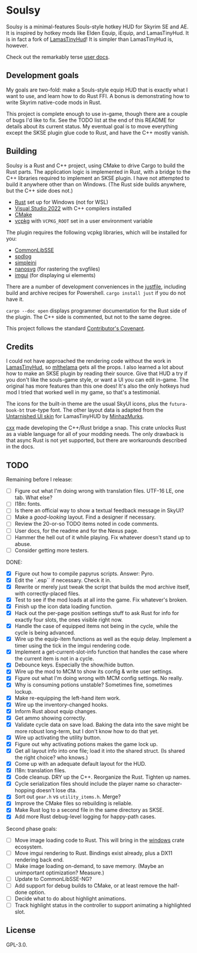 # Soulsy

Soulsy is a minimal-features Souls-style hotkey HUD for Skyrim SE and AE. It is inspired by hotkey mods like Elden Equip, iEquip, and LamasTinyHud. It is in fact a fork of [LamasTinyHud](https://github.com/mlthelama/LamasTinyHUD)! It is simpler than LamasTinyHud is, however.

Check out the remarkably terse [user docs](./docs/usage.md).

## Development goals

My goals are two-fold: make a Souls-style equip HUD that is exactly what I want to use, and learn how to do Rust FFI. A bonus is demonstrating how to write Skyrim native-code mods in Rust.

This project is complete enough to use in-game, though there are a couple of bugs I'd like to fix. See the TODO list at the end of this README for details about its current status. My eventual goal is to move everything except the SKSE plugin glue code to Rust, and have the C++ mostly vanish.

## Building

Soulsy is a Rust and C++ project, using CMake to drive Cargo to build the Rust parts. The application logic is implemented in Rust, with a bridge to the C++ libraries required to implement an SKSE plugin. I have not attempted to build it anywhere other than on Windows. (The Rust side builds anywhere, but the C++ side does not.)

- [Rust](https://rustup.rs) set up for Windows (not for WSL)
- [Visual Studio 2022](https://visualstudio.microsoft.com) with C++ compilers installed
- [CMake](https://cmake.org)
- [vcpkg](https://github.com/microsoft/vcpkg) with `VCPKG_ROOT` set in a user environment variable

The plugin requires the following vcpkg libraries, which will be installed for you:

- [CommonLibSSE](https://github.com/powerof3/CommonLibSSE)
- [spdlog](https://github.com/gabime/spdlog)
- [simpleini](https://github.com/brofield/simpleini)
- [nanosvg](https://github.com/memononen/nanosvg) (for rastering the svgfiles)
- [imgui](https://github.com/ocornut/imgui) (for displaying ui elements)

There are a number of development conveniences in the [justfile](https://just.systems), including build and archive recipes for Powershell. `cargo install just` if you do not have it.

`cargo --doc open` displays programmer documentation for the Rust side of the plugin. The C++ side is commented, but not to the same degree.

This project follows the standard [Contributor's Covenant](./CODE_OF_CONDUCT.md).

## Credits

I could not have approached the rendering code without the work in [LamasTinyHud](https://www.nexusmods.com/skyrimspecialedition/mods/82545), so [mlthelama](https://github.com/mlthelama) gets all the props. I also learned a lot about how to make an SKSE plugin by reading their source. Give that HUD a try if you don't like the souls-game style, or want a UI you can edit in-game. The original has more features than this one does! It's also the only hotkeys hud mod I tried that worked well in my game, so that's a testimonial.

The icons for the built-in theme are the usual SkyUI icons, plus the `futura-book-bt` true-type font. The other layout data is adapted from the [Untarnished UI skin](https://www.nexusmods.com/skyrimspecialedition/mods/82545) for LamasTinyHUD by [MinhazMurks](https://www.nexusmods.com/skyrimspecialedition/users/26341279).

[cxx](https://cxx.rs/) made developing the C++/Rust bridge a snap. This crate unlocks Rust as a viable language for all of your modding needs. The only drawback is that async Rust is not yet supported, but there are workarounds described in the docs.

## TODO

Remaining before I release:

- [ ] Figure out what I'm doing wrong with translation files. UTF-16 LE, one tab. What else?
- [ ] I18n: fonts.
- [ ] Is there an official way to show a textual feedback message in SkyUI?
- [ ] Make a *good-looking* layout. Find a designer if necessary.
- [ ] Review the 20-or-so TODO items noted in code comments.
- [ ] User docs, for the readme and for the Nexus page.
- [ ] Hammer the hell out of it while playing. Fix whatever doesn't stand up to abuse.
- [ ] Consider getting more testers.

DONE:

- [x] Figure out how to compile papyrus scripts. Answer: Pyro.
- [x] Edit the `.esp`` if necessary. Check it in.
- [x] Rewrite or merely just tweak the script that builds the mod archive itself, with correctly-placed files.
- [x] Test to see if the mod loads at all into the game. Fix whatever's broken.
- [x] Finish up the icon data loading function.
- [x] Hack out the per-page position settings stuff to ask Rust for info for exactly four slots, the ones visible right now.
- [x] Handle the case of equipped items not being in the cycle, while the cycle is being advanced.
- [x] Wire up the equip-item functions as well as the equip delay. Implement a timer using the tick in the imgui rendering code.
- [x] Implement a get-current-slot-info function that handles the case where the current item is not in a cycle.
- [x] Debounce keys. Especially the show/hide button.
- [x] Wire up the mod to MCM to show its config & write user settings.
- [x] Figure out what I'm doing wrong with MCM config settings. No really.
- [x] Why is consuming potions unstable? Sometimes fine, sometimes lockup.
- [x] Make re-equipping the left-hand item work.
- [x] Wire up the inventory-changed hooks.
- [x] Inform Rust about equip changes.
- [x] Get ammo showing correctly.
- [x] Validate cycle data on save load. Baking the data into the save might be more robust long-term, but I don't know how to do that yet.
- [x] Wire up activating the utility button.
- [x] Figure out why activating potions makes the game lock up.
- [x] Get all layout info into one file; load it into the shared struct. (Is shared the right choice? who knows.)
- [x] Come up with an adequate default layout for the HUD.
- [x] I18n: translation files.
- [x] Code cleanup. DRY up the C++. Reorganize the Rust. Tighten up names.
- [x] Cycle serialization files should include the player name so character-hopping doesn't lose dta.
- [x] Sort out `gear.h` vs `utility_items.h`. Merge?
- [x] Improve the CMake files so rebuilding is reliable.
- [x] Make Rust log to a second file in the same directory as SKSE.
- [x] Add more Rust debug-level logging for happy-path cases.

Second phase goals:

- [ ] Move image loading code to Rust. This will bring in the [windows](https://lib.rs/crates/windows) crate ecosystem.
- [ ] Move imgui rendering to Rust. Bindings exist already, plus a DX11 rendering back end.
- [ ] Make image loading on-demand, to save memory. (Maybe an unimportant optimization? Measure.)
- [ ] Update to CommonLibSSE-NG?
- [ ] Add support for debug builds to CMake, or at least remove the half-done option.
- [ ] Decide what to do about highlight animations.
- [ ] Track highlight status in the controller to support animating a highlighted slot.

## License

GPL-3.0.
